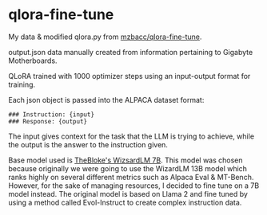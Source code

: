 # qlora-fine-tune

My data & modified qlora.py from [mzbacc/qlora-fine-tune](https://github.com/mzbac/qlora-fine-tune).

output.json data manually created from information pertaining to Gigabyte Motherboards.

QLoRA trained with 1000 optimizer steps using an input-output format for training. 

Each json object is passed into the ALPACA dataset format:
```
### Instruction: {input}
### Response: {output}
```
The input gives context for the task that the LLM is trying to achieve, while the output is the answer to the instruction given. 

Base model used is [TheBloke's WizsardLM 7B](https://huggingface.co/TheBloke/wizardLM-7B-HF). This model was chosen because originally we were going to use the WizardLM 13B model which ranks highly on several different metrics such as Alpaca Eval & MT-Bench. However, for the sake of managing resources, I decided to fine tune on a 7B model instead. The original model is based on Llama 2 and fine tuned by using a method called Evol-Instruct to create complex instruction data.
